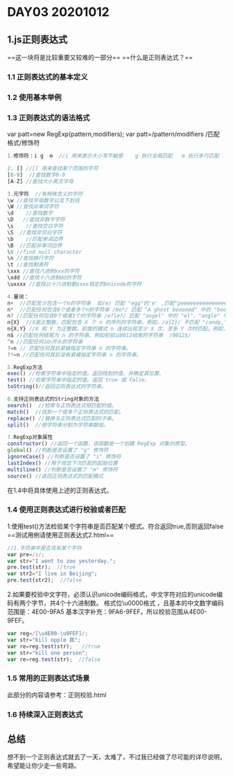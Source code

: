 # DAY03 20201012

## 1.js正则表达式

==这一块将是比较重要又较难的一部分==
==什么是正则表达式？==

### 1.1 正则表达式的基本定义

### 1.2 使用基本举例

### 1.3 正则表达式的语法格式

 var patt=new RegExp(pattern,modifiers);
 var patt=/pattern/modifiers   /匹配格式/修饰符

```javascript
1.修饰符：i g  m  //i 用来表示大小写不敏感    g 执行全局匹配   m 执行多行匹配

2. [] //[] 用来查找某个范围的字符
[0-9]  //查找数字0-9
[A-Z] //查找大小英文字母

3.元字符  //有特殊含义的字符
\w //查找字母数字以及下划线
\W //查找非单词字符
\d    //查找数字
\D   //查找非数字字符
\s    //查找空白字符
\S  //查找非空白字符
\b    //匹配单词边界
\B  //匹配非单词边界
\0 //find null character
\n //查找换行字符
\t //查找制表符
\xxx //查找八进制xxx的字符
\xdd //查找十六进制dd的字符
\uxxxx //查找以十六进制数xxxx规定的Unicode的字符

4.量词：
n+  //匹配至少包含一个n的字符串  如/e/ 匹配 "egg"的'e' ,匹配"peeeeeeeeeeeeeeeeear"所有的'e';
n*  //匹配任何包含0个或者多个n的字符串 /bo*/ 匹配 "A ghost booooed" 中的 "boooo"，"A bird warbled" 中的 "b"，但是不匹配 "A goat grunted"  从匹配项的第一个字母开始匹配，允许被匹配项中不存在除第一个字母不存在的其它字母
n? //匹配任何包含0个或者1个的字符串 /e?le?/ 匹配 "angel" 中的 "el"，"angle" 中的 "le"。
n{X}  //X是正整数，匹配包含 X 个 n 的序列的字符串。例如，/a{2}/ 不匹配 "candy," 中的 "a"，但是匹配 "caandy," 中的两个 "a"，且匹配 "caaandy." 中的前两个 "a"。
n{X,Y} //X 和 Y 为正整数。前面的模式 n 连续出现至少 X 次，至多 Y 次时匹配。例如，/a{1,3}/ 不匹配 "cndy"，匹配 "candy," 中的 "a"，"caandy," 中的两个 "a"，匹配 "caaaaaaandy" 中的前面三个 "a"。注意，当匹配 "caaaaaaandy" 时，即使原始字符串拥有更多的 "a"，匹配项也是 "aaa"。
n$ //匹配任何结尾为 n 的字符串。例如校验以0012结尾的字符串  /0012$/
^n //匹配任何以n开头的字符串  
?=n // 匹配任何其后紧接指定字符串 n 的字符串。
?!=n //匹配任何其后没有紧接指定字符串 n 的字符串。

5.RegExp方法
exec() //检索字符串中指定的值。返回找到的值，并确定其位置。
test() //检索字符串中指定的值。返回 true 或 false。
toString()//返回正则表达式的字符串。

6.支持正则表达式的String对象的方法
search()  //检索与正则表达式相匹配的值。
match()  //找到一个或多个正则表达式的匹配。
replace() //替换与正则表达式匹配的子串。
split()  //把字符串分割为字符串数组。

7.RegExp对象属性
constructor() //返回一个函数，该函数是一个创建 RegExp 对象的原型。
global() //判断是否设置了 "g" 修饰符
ignoreCase() //判断是否设置了 "i" 修饰符
lastIndex() //用于规定下次匹配的起始位置
multiline() //判断是否设置了 "m" 修饰符
source() //返回正则表达式的匹配模式
```

在1.4中将具体使用上述的正则表达式。

### 1.4 使用正则表达式进行校验或者匹配

1.使用test()方法检验某个字符串是否匹配某个模式。符合返回true,否则返回false
==测试用例请使用正则表达式2.html==

```javascript
//1.字符串中是否具有某个字符
var pre=/z/;
var str="I went to zoo yesterday.";
pre.test(str);  //true
var str2="I live in Beijing";
pre.test(str2);  //false
```

2.如果要校验中文字符，必须认识unicode编码格式，中文字符对应的unicode编码有两个字节，共4个十六进制数。
格式位\u0000格式 ，且基本的中文数字编码范围是：4E00-9FA5 基本汉字补充：9FA6-9FEF。所以校验范围从4E00-9FEF。

```javascript
var reg=/[\u4E00-\u9FEF]/;
var str="kill opple 我";
var re=reg.test(str);   //true
var str="kill one person";
var re=reg.test(str);  //false
```

### 1.5 常用的正则表达式场景

此部分的内容请参考：正则校验.html

### 1.6 持续深入正则表达式

## 总结

想不到一个正则表达式就去了一天，太难了，不过我已经做了尽可能的详尽说明，希望能让你少走一些弯路。
